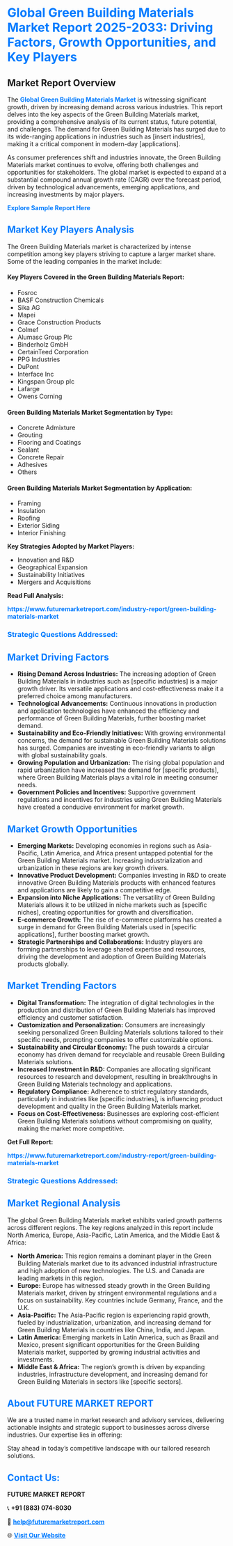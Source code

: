 <h1 style="color: #007BFF;">Global Green Building Materials Market Report 2025-2033: Driving Factors, Growth Opportunities, and Key Players</h1>

<section id="overview">
<h2>Market Report Overview</h2>
<p>The <a href="https://www.futuremarketreport.com/industry-report/green-building-materials-market" style="color: #007BFF; text-decoration: none;"><strong>Global Green Building Materials Market</strong></a> is witnessing significant growth, driven by increasing demand across various industries. This report delves into the key aspects of the Green Building Materials market, providing a comprehensive analysis of its current status, future potential, and challenges. The demand for Green Building Materials has surged due to its wide-ranging applications in industries such as [insert industries], making it a critical component in modern-day [applications].</p>
<p>As consumer preferences shift and industries innovate, the Green Building Materials market continues to evolve, offering both challenges and opportunities for stakeholders. The global market is expected to expand at a substantial compound annual growth rate (CAGR) over the forecast period, driven by technological advancements, emerging applications, and increasing investments by major players.</p>
</section>

<section id="overview">
<p><a href="https://www.futuremarketreport.com/request-sample/reportId=109109" style="color: #007BFF; text-decoration: none;"><strong>Explore Sample Report Here</strong></a></p>
</section>

<section id="key-players">
<h2 style="color: #007BFF;">Market Key Players Analysis</h2>
<p>The Green Building Materials market is characterized by intense competition among key players striving to capture a larger market share. Some of the leading companies in the market include:</p>
<h4>Key Players Covered in the Green Building Materials Report:</h4>
<ul><li>Fosroc</li><li>BASF Construction Chemicals</li><li>Sika AG</li><li>Mapei</li><li>Grace Construction Products</li><li>Colmef</li><li>Alumasc Group Plc</li><li>Binderholz GmbH</li><li>CertainTeed Corporation</li><li>PPG Industries</li><li>DuPont</li><li>Interface Inc</li><li>Kingspan Group plc</li><li>Lafarge</li><li>Owens Corning</li></ul>
<h4>Green Building Materials Market Segmentation by Type:</h4>
<ul><li>Concrete Admixture</li><li>Grouting</li><li>Flooring and Coatings</li><li>Sealant</li><li>Concrete Repair</li><li>Adhesives</li><li>Others</li></ul>

<h4>Green Building Materials Market Segmentation by Application:</h4>
<ul><li>Framing</li><li>Insulation</li><li>Roofing</li><li>Exterior Siding</li><li>Interior Finishing</li></ul>
<p><strong>Key Strategies Adopted by Market Players:</strong></p>
<ul>
<li>Innovation and R&D</li>
<li>Geographical Expansion</li>
<li>Sustainability Initiatives</li>
<li>Mergers and Acquisitions</li>
</ul>
</section>

<section>
<p><strong>Read Full Analysis: </strong></p><a href="https://www.futuremarketreport.com/industry-report/green-building-materials-market" style="color: #007BFF; text-decoration: none;"><strong>https://www.futuremarketreport.com/industry-report/green-building-materials-market</strong></a>
<h3 style="color: #007BFF;">Strategic Questions Addressed:</h3>
</section>

<section id="driving-factors">
<h2 style="color: #007BFF;">Market Driving Factors</h2>
<ul>
<li><strong>Rising Demand Across Industries:</strong> The increasing adoption of Green Building Materials in industries such as [specific industries] is a major growth driver. Its versatile applications and cost-effectiveness make it a preferred choice among manufacturers.</li>
<li><strong>Technological Advancements:</strong> Continuous innovations in production and application technologies have enhanced the efficiency and performance of Green Building Materials, further boosting market demand.</li>
<li><strong>Sustainability and Eco-Friendly Initiatives:</strong> With growing environmental concerns, the demand for sustainable Green Building Materials solutions has surged. Companies are investing in eco-friendly variants to align with global sustainability goals.</li>
<li><strong>Growing Population and Urbanization:</strong> The rising global population and rapid urbanization have increased the demand for [specific products], where Green Building Materials plays a vital role in meeting consumer needs.</li>
<li><strong>Government Policies and Incentives:</strong> Supportive government regulations and incentives for industries using Green Building Materials have created a conducive environment for market growth.</li>
</ul>
</section>

<section id="growth-opportunities">
<h2 style="color: #007BFF;">Market Growth Opportunities</h2>
<ul>
<li><strong>Emerging Markets:</strong> Developing economies in regions such as Asia-Pacific, Latin America, and Africa present untapped potential for the Green Building Materials market. Increasing industrialization and urbanization in these regions are key growth drivers.</li>
<li><strong>Innovative Product Development:</strong> Companies investing in R&D to create innovative Green Building Materials products with enhanced features and applications are likely to gain a competitive edge.</li>
<li><strong>Expansion into Niche Applications:</strong> The versatility of Green Building Materials allows it to be utilized in niche markets such as [specific niches], creating opportunities for growth and diversification.</li>
<li><strong>E-commerce Growth:</strong> The rise of e-commerce platforms has created a surge in demand for Green Building Materials used in [specific applications], further boosting market growth.</li>
<li><strong>Strategic Partnerships and Collaborations:</strong> Industry players are forming partnerships to leverage shared expertise and resources, driving the development and adoption of Green Building Materials products globally.</li>
</ul>
</section>

<section id="trending-factors">
<h2 style="color: #007BFF;">Market Trending Factors</h2>
<ul>
<li><strong>Digital Transformation:</strong> The integration of digital technologies in the production and distribution of Green Building Materials has improved efficiency and customer satisfaction.</li>
<li><strong>Customization and Personalization:</strong> Consumers are increasingly seeking personalized Green Building Materials solutions tailored to their specific needs, prompting companies to offer customizable options.</li>
<li><strong>Sustainability and Circular Economy:</strong> The push towards a circular economy has driven demand for recyclable and reusable Green Building Materials solutions.</li>
<li><strong>Increased Investment in R&D:</strong> Companies are allocating significant resources to research and development, resulting in breakthroughs in Green Building Materials technology and applications.</li>
<li><strong>Regulatory Compliance:</strong> Adherence to strict regulatory standards, particularly in industries like [specific industries], is influencing product development and quality in the Green Building Materials market.</li>
<li><strong>Focus on Cost-Effectiveness:</strong> Businesses are exploring cost-efficient Green Building Materials solutions without compromising on quality, making the market more competitive.</li>
</ul>
</section>

<section>
<p><strong>Get Full Report: </strong></p><a href="https://www.futuremarketreport.com/industry-report/green-building-materials-market" style="color: #007BFF; text-decoration: none;"><strong>https://www.futuremarketreport.com/industry-report/green-building-materials-market</strong></a>
<h3 style="color: #007BFF;">Strategic Questions Addressed:</h3>
</section>


<section id="regional-analysis">
<h2 style="color: #007BFF;">Market Regional Analysis</h2>
<p>The global Green Building Materials market exhibits varied growth patterns across different regions. The key regions analyzed in this report include North America, Europe, Asia-Pacific, Latin America, and the Middle East & Africa:</p>
<ul>
<li><strong>North America:</strong> This region remains a dominant player in the Green Building Materials market due to its advanced industrial infrastructure and high adoption of new technologies. The U.S. and Canada are leading markets in this region.</li>
<li><strong>Europe:</strong> Europe has witnessed steady growth in the Green Building Materials market, driven by stringent environmental regulations and a focus on sustainability. Key countries include Germany, France, and the U.K.</li>
<li><strong>Asia-Pacific:</strong> The Asia-Pacific region is experiencing rapid growth, fueled by industrialization, urbanization, and increasing demand for Green Building Materials in countries like China, India, and Japan.</li>
<li><strong>Latin America:</strong> Emerging markets in Latin America, such as Brazil and Mexico, present significant opportunities for the Green Building Materials market, supported by growing industrial activities and investments.</li>
<li><strong>Middle East & Africa:</strong> The region’s growth is driven by expanding industries, infrastructure development, and increasing demand for Green Building Materials in sectors like [specific sectors].</li>
</ul>
</section>

<footer>
<h2 style="color: #007BFF;">About FUTURE MARKET REPORT</h2>
<p>We are a trusted name in market research and advisory services, delivering actionable insights and strategic support to businesses across diverse industries. Our expertise lies in offering:</p>

<p>Stay ahead in today’s competitive landscape with our tailored research solutions.</p>

<h2 style="color: #007BFF;">Contact Us:</h2>
<p><strong>FUTURE MARKET REPORT</strong></p>
<p>📞 <strong>+91 (883) 074-8030</strong></p>
<p>📧 <strong><a href="mailto:help@futuremarketreport.com" style="color: #007BFF;">help@futuremarketreport.com</a></strong></p>
<p>🌐 <strong><a href="https://www.futuremarketreport.com/" style="color: #007BFF;">Visit Our Website</a></strong></p>
</footer>